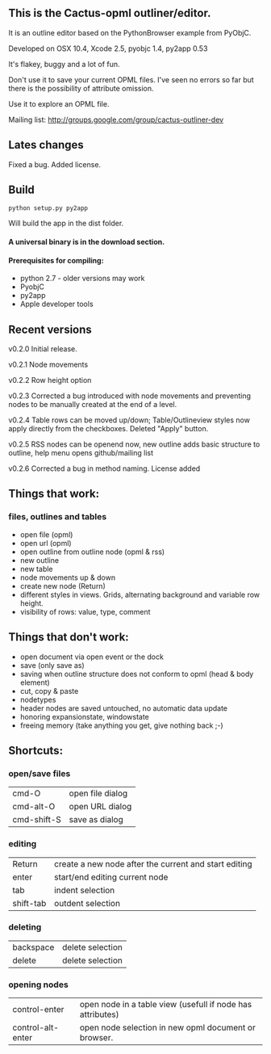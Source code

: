 ## This is the Cactus-opml outliner/editor. ##


It is an outline editor based on the PythonBrowser example from PyObjC.

Developed on OSX 10.4, Xcode 2.5, pyobjc 1.4, py2app 0.53

It's flakey, buggy and a lot of fun.

Don't use it to save your current OPML files. I've seen no errors so far but there is the possibility of attribute omission.

Use it to explore an OPML file.

Mailing list: http://groups.google.com/group/cactus-outliner-dev


## Lates changes ##
Fixed a bug. Added license.


## Build ##

    python setup.py py2app


Will build the app in the dist folder.


#### A universal binary is in the download section. ####


#### Prerequisites for compiling: ####


+ python 2.7 - older versions may work
+ PyobjC
+ py2app
+ Apple developer tools


## Recent versions ##
v0.2.0 Initial release.

v0.2.1 Node movements

v0.2.2 Row height option

v0.2.3 Corrected a bug introduced with node movements and preventing nodes to be manually created at the end of a level.

v0.2.4 Table rows can be moved up/down; Table/Outlineview styles now apply directly from the checkboxes. Deleted "Apply" button.

v0.2.5 RSS nodes can be openend now, new outline adds basic structure to outline, help menu opens github/mailing list

v0.2.6 Corrected a bug in method naming. License added


## Things that work: ##

### files, outlines and tables ###
- open file (opml)
- open url (opml)
- open outline from outline node (opml & rss)
- new outline
- new table
- node movements up & down
- create new node (Return)
- different styles in views. Grids, alternating background and variable row height.
- visibility of rows: value, type, comment


## Things that don't work: ##

- open document via open event or the dock
- save (only save as)
- saving when outline structure does not conform to opml (head & body element)
- cut, copy & paste
- nodetypes
- header nodes are saved untouched, no automatic data update
- honoring expansionstate, windowstate
- freeing memory (take anything you get, give nothing back ;-)


## Shortcuts: ##
### open/save files ###
<table>
<tr><td>cmd-O</td><td>open file dialog</td></tr>
<tr><td>cmd-alt-O</td><td>open URL dialog</td>
<tr><td>cmd-shift-S</td><td>save as dialog</td>
</table>

### editing ###
<table>
<tr><td>Return</td><td>create a new node after the current and start editing</td></tr>
<tr><td>enter</td><td>start/end editing current node</td></tr>

<tr><td>tab</td><td>indent selection</td></tr>
<tr><td>shift-tab</td><td>outdent selection</td></tr>
</table>

### deleting ###
<table>
<tr><td>backspace</td><td>delete selection</td></tr>
<tr><td>delete</td><td>delete selection</td></tr>
</table>


### opening nodes ###
<table>
<tr><td>control-enter</td><td>open node in a table view (usefull if node has attributes)</td></tr>

<tr><td>control-alt-enter</td>
<td>open node selection in new opml document or browser.</td></tr>

</table>
